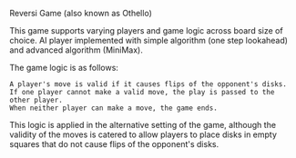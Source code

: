 Reversi Game (also known as Othello)

This game supports varying players and game logic across board size of choice. 
AI player implemented with simple algorithm (one step lookahead) and advanced algorithm (MiniMax).

The game logic is as follows:

    A player's move is valid if it causes flips of the opponent's disks.
    If one player cannot make a valid move, the play is passed to the other player. 
    When neither player can make a move, the game ends. 
    
This logic is applied in the alternative setting of the game, although the validity 
    of the moves is catered to allow players to place disks in empty squares that
    do not cause flips of the opponent's disks.  